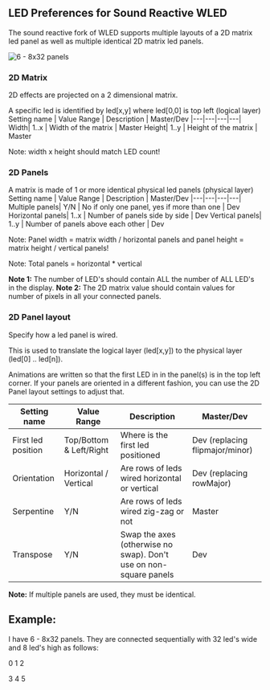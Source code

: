 
## LED Preferences for Sound Reactive WLED

The sound reactive fork of WLED supports multiple layouts of a 2D matrix led panel as well as multiple identical 2D matrix led panels.

![6 - 8x32 panels](https://github.com/atuline/WLED/blob/assets/media/panels1.jpg?raw=true)

### 2D Matrix
2D effects are projected on a 2 dimensional matrix. 

A specific led is identified by led[x,y] where led[0,0] is top left (logical layer)
Setting name | Value Range | Description | Master/Dev
|---|---|---|---|
Width| 1..x | Width of the matrix | Master
Height| 1..y | Height of the matrix | Master

Note: width x height should match LED count!

### 2D Panels
A matrix is made of 1 or more identical physical led panels (physical layer)
Setting name | Value Range | Description | Master/Dev
|---|---|---|---|
Multiple panels| Y/N | No if only one panel, yes if more than one | Dev
Horizontal panels| 1..x | Number of panels side by side | Dev 
Vertical panels| 1..y | Number of panels above each other | Dev

Note: Panel width = matrix width / horizontal panels and panel height = matrix height / vertical panels!

Note: Total panels = horizontal * vertical

**Note 1:** The number of LED's should contain ALL the number of ALL LED's in the display.
**Note 2:** The 2D matrix value should contain values for number of pixels in all your connected panels.

### 2D Panel layout
Specify how a led panel is wired.

This is used to translate the logical layer (led[x,y]) to the physical layer (led[0] .. led[n]).

Animations are written so that the first LED in in the panel(s) is in the top left corner. If your panels are oriented in a different fashion, you can use the 2D Panel layout settings to adjust that.

Setting name | Value Range | Description | Master/Dev
|---|---|---|---|
First led position| Top/Bottom & Left/Right | Where is the first led positioned | Dev (replacing flipmajor/minor)
Orientation| Horizontal / Vertical | Are rows of leds wired horizontal or vertical | Dev (replacing rowMajor)
Serpentine| Y/N | Are rows of leds wired zig-zag or not | Master
Transpose| Y/N | Swap the axes (otherwise no swap). Don't use on non-square panels | Dev


**Note:** If multiple panels are used, they must be identical.

## Example: 

I have 6 - 8x32 panels. They are connected sequentially with 32 led's wide and 8 led's high as follows:

0 1 2

3 4 5




